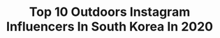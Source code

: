 ---
title: Top 10 Outdoors Instagram Influencers In South Korea In 2020
description: >-
  Find top outdoors Instagram influencers in South Korea in 2020. Most popular hashtags: #korea #camping #nature #outdoor.
platform: Instagram
hits: 24
text_top: Analyze the top-rated Instagram profiles on inBeat.
text_bottom: inBeat holds 24 Instagram influencers like this in South Korea for you to work with.
profiles:
  - username: "leessssseul"
    fullname: >-
      Seulgi Lee
    bio: >-
      ✍🏻 따뜻한 순간들과 온전한 쉼의 기록 🌿 mountfulness in nature 📺 Youtube : 아웃씨 Outdoorsis ⛰
    location: "South Korea"
    followers: 15555
    engagement: 752
    commentsToLikes: 0.042721
    id: ck5zybynu9lsh0i14774sssfz
    verified: false
    hashtags: "#leki, #outdoorsis, #outdoorlife, #outdoorsisters"
  - username: "chloe19890309"
    fullname: >-
      Chloe
    bio: >-
      Seoul🇰🇷 ❄️🏂 🚴🏽‍♀️ 🎒 🏕 산행 정보는 정상석 사진 피드 참고해주세요 🥰 네이버 블로그 & 유튜브 #클로이다이어리 📷 @chloe__photo__
    location: "South Korea"
    followers: 7727
    engagement: 985
    commentsToLikes: 0.014851
    id: ck5zybll79l350i149867uw00
    verified: false
    hashtags: "#trekking, #korea, #outdoors, #bac"
  - username: "outdoor_young"
    fullname: >-
      gayoung | 아웃씨 /산에서 힐링
    bio: >-
      mountains × photography × travel fall in love with mountain💕 너도 타보면 알게될거야🤘 KASK&KOO Ambassador
    location: "South Korea"
    followers: 16551
    engagement: 1132
    commentsToLikes: 0.022397
    id: ck5zybzkj9ltq0i14103mrxd8
    verified: false
    hashtags: "#outdoorsis, #outsis, #outdoorsisters, #hiking"
  - username: "gold.shin"
    fullname: >-
      Gold.Shin
    bio: >-
      #러프네이쳐. #와일드캠핑. #밴라이프. #신혼일기.
    location: "South Korea"
    followers: 7795
    engagement: 770
    commentsToLikes: 0.020544
    id: ck5hnslsyobkr0i11wuj744ct
    verified: false
    hashtags: "#outdoor, #vancamping, #bushcraft, #bornfire"
  - username: "sofjin_"
    fullname: >-
      Sofia Jin
    bio: >-
      Entertainer, adventurer & creator. In love with the 🌍 & presenting it! @thenorthfaceuk Explorer, @ospreyeurope athlete 🎬hcarlile@unitedagents.co.uk.
    location: "South Korea"
    followers: 97422
    engagement: 360
    commentsToLikes: 0.012775
    id: ck13cfi9r030u0i19x95av55i
    verified: false
    hashtags: "#outdoors, #neverstopexploring, #funny, #rickandmortysunscreaming"
  - username: "noealz"
    fullname: >-
      Anime / Manga / Art
    bio: >-
      📷 Noe Alonzo - 노위 🇰🇷 Seoul, South Korea 🌇 Anime, Lofi, Vaporwave 🌃 Pro account @noealzii - 📌 Click the link / Tutorials / Wallpapers / Prints
    location: "South Korea"
    followers: 9795
    engagement: 1032
    commentsToLikes: 0.011913
    id: ck0u6752912k20i193dvgx1me
    verified: false
    hashtags: "#cloudchaser, #asia, #callforart, #cartoonist"
  - username: "bingleytheboston"
    fullname: >-
      Bingley
    bio: >-
      I'm Bingley, a Boston Terrier from Seoul, 🇰🇷South Korea. I hurt my eye when on the streets, but I'm a happy and friendly guy despite everything! In 🇨🇦
    location: "South Korea"
    followers: 8767
    engagement: 449
    commentsToLikes: 0.020598
    id: ck15thj8zi3uo0i19w6m9novq
    verified: false
    hashtags: "#doggy, #instagood, #bostonterriergang, #autumn"
  - username: "peach2gold"
    fullname: >-
      이장군
    bio: >-
      Outdoor life with dogs in Korea 📚#유럽우리함께오길잘했다 이장군 걷고 이수경 씀 #장군이의미국여행 #장군이의유럽여행 👧 96.06 장군이누나 🐶 12.01 이장군 🐰 20.01 여동생 이연두 💜장군이의 지구여행 유튜브💜
    location: "South Korea"
    followers: 28464
    engagement: 1105
    commentsToLikes: 0.016107
    id: ckap7osmokws00i78vtitz19e
    verified: false
    hashtags: "#24, #sup, #10km"
  - username: "itsme_youngran"
    fullname: >-
      YoungRan Kim
    bio: >-
      ⛰도 타고, 🚴‍♀️도 타요 - 🙋🏻‍♀️ #임상영양사 👉 @rd_youngran 📺YOU Tube [란대장] 청량산! 가을산행으로 꼭 가보세요! 강추강추!
    location: "South Korea"
    followers: 6593
    engagement: 1000
    commentsToLikes: 0.032878
    id: ck9wfn6duplby0j78qs9ppnmo
    verified: false
    hashtags: "#lovecycling, #cycletouring, #outdoor, #mountainlife"
  - username: "lamacamper"
    fullname: >-
      라마, 일상을 여행처럼
    bio: >-
      #TEAMWCAM #캠핑
    location: "South Korea"
    followers: 6460
    engagement: 1138
    commentsToLikes: 0.027029
    id: ck9wfd0hhobir0j78maopl5xt
    verified: false
    hashtags: "#wildcamp, #campinggear, #sunset, #camp"
---